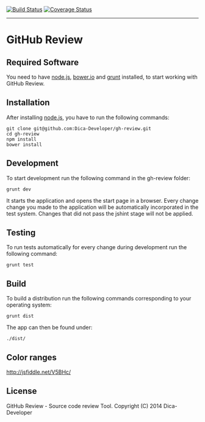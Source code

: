 [![Build Status](https://travis-ci.org/Dica-Developer/gh-review.png?branch=master)](https://travis-ci.org/Dica-Developer/gh-review)  [![Coverage Status](https://coveralls.io/repos/Dica-Developer/gh-review/badge.png?branch=master)](https://coveralls.io/r/Dica-Developer/gh-review?branch=master)
- - -
# GitHub Review #


## Required Software ##

You need to have [node.js](http://nodejs.org/ "Node.js"), [bower.io](http://bower.io/) and [grunt](http://gruntjs.com/) installed, to start working with GitHub Review.

## Installation ##

After installing [node.js](http://nodejs.org/ "Node.js"), you have to run the following commands:

    git clone git@github.com:Dica-Developer/gh-review.git
    cd gh-review
    npm install
    bower install

## Development ##

To start development run the following command in the gh-review folder:

    grunt dev

It starts the application and opens the start page in a browser. Every change change you made to the application will be automatically incorporated in the test system.
Changes that did not pass the jshint stage will not be applied.

## Testing ##

To run tests automatically for every change during development run the following command:

    grunt test

## Build ##

To build a distribution run the following commands corresponding to your operating system:

    grunt dist

The app can then be found under:

    ./dist/

## Color ranges ##

http://jsfiddle.net/V5BHc/

## License ##

GitHub Review - Source code review Tool.
Copyright (C) 2014  Dica-Developer

